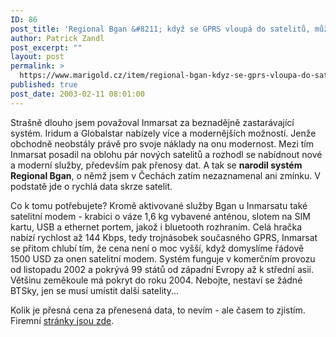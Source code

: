 ```yaml
---
ID: 86
post_title: 'Regional Bgan &#8211; když se GPRS vloupá do satelitů, může být legrace'
author: Patrick Zandl
post_excerpt: ""
layout: post
permalink: >
  https://www.marigold.cz/item/regional-bgan-kdyz-se-gprs-vloupa-do-satelitu-muze-byt-legrace
published: true
post_date: 2003-02-11 08:01:00
---
```

<P>Strašně dlouho jsem považoval Inmarsat za beznadějně zastarávající systém. Iridum a Globalstar nabízely více a modernějších možností. Jenže obchodně neobstály právě pro svoje náklady na onu modernost. Mezi tím Inmarsat posadil na oblohu pár nových satelitů a rozhodl se nabídnout nové a moderní služby, především pak přenosy dat. A tak se <STRONG>narodil systém Regional Bgan</STRONG>, o němž jsem v Čechách zatím nezaznamenal ani zmínku. V podstatě jde o rychlá data skrze satelit.</P>
<P>Co k tomu potřebujete? Kromě aktivované služby Bgan u Inmarsatu také satelitní modem - krabici o váze 1,6 kg vybavené anténou, slotem na SIM kartu, USB a ethernet portem, jakož i bluetooth rozhraním. Celá hračka nabízí rychlost až 144 Kbps, tedy trojnásobek současného GPRS, Inmarsat se přitom chlubí tím, že cena není o moc vyšší, když domyslíme řádově 1500 USD za onen satelitní modem. Systém funguje v komerčním provozu od listopadu 2002 a pokrývá 99 států od západní Evropy až k střední asii. Většinu zeměkoule má pokryt do roku 2004. Nebojte, nestaví se žádné BTSky, jen se musí umístit další satelity...</P>
<P>Kolik je přesná cena za přenesená data, to nevím - ale časem to zjistím. Firemní <A href="http://regionalbgan.inmarsat.com/" target=_blank>stránky jsou zde</A>. </P>